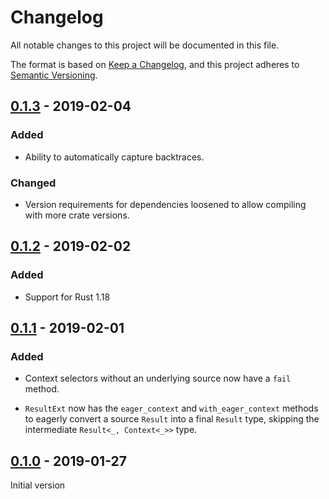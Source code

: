 # Changelog
All notable changes to this project will be documented in this file.

The format is based on [Keep a Changelog](https://keepachangelog.com/en/1.0.0/),
and this project adheres to [Semantic Versioning](https://semver.org/spec/v2.0.0.html).

## [0.1.3] - 2019-02-04

### Added

- Ability to automatically capture backtraces.

### Changed

- Version requirements for dependencies loosened to allow compiling
  with more crate versions.

[0.1.3]: https://github.com/shepmaster/snafu/releases/tag/0.1.3

## [0.1.2] - 2019-02-02

### Added

- Support for Rust 1.18

[0.1.2]: https://github.com/shepmaster/snafu/releases/tag/0.1.2

## [0.1.1] - 2019-02-01

### Added

- Context selectors without an underlying source now have a `fail`
  method.

- `ResultExt` now has the `eager_context` and `with_eager_context`
   methods to eagerly convert a source `Result` into a final `Result`
   type, skipping the intermediate `Result<_, Context<_>>` type.

[0.1.1]: https://github.com/shepmaster/snafu/releases/tag/0.1.1

## [0.1.0] - 2019-01-27

Initial version

[0.1.0]: https://github.com/shepmaster/snafu/releases/tag/0.1.0
